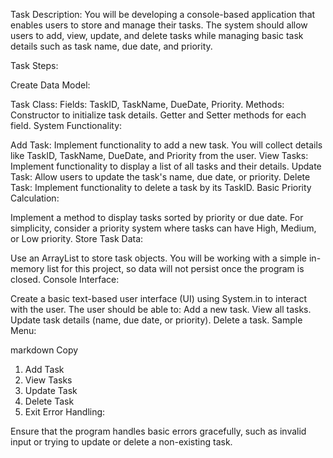 Task Description: You will be developing a console-based application that enables users to store and manage their tasks. The system should allow users to add, view, update, and delete tasks while managing basic task details such as task name, due date, and priority.

Task Steps:

Create Data Model:

Task Class:
Fields: TaskID, TaskName, DueDate, Priority.
Methods:
Constructor to initialize task details.
Getter and Setter methods for each field.
System Functionality:

Add Task: Implement functionality to add a new task. You will collect details like TaskID, TaskName, DueDate, and Priority from the user.
View Tasks: Implement functionality to display a list of all tasks and their details.
Update Task: Allow users to update the task's name, due date, or priority.
Delete Task: Implement functionality to delete a task by its TaskID.
Basic Priority Calculation:

Implement a method to display tasks sorted by priority or due date. For simplicity, consider a priority system where tasks can have High, Medium, or Low priority.
Store Task Data:

Use an ArrayList to store task objects. You will be working with a simple in-memory list for this project, so data will not persist once the program is closed.
Console Interface:

Create a basic text-based user interface (UI) using System.in to interact with the user. The user should be able to:
Add a new task.
View all tasks.
Update task details (name, due date, or priority).
Delete a task.
Sample Menu:

markdown
Copy
1. Add Task
2. View Tasks
3. Update Task
4. Delete Task
5. Exit
Error Handling:

Ensure that the program handles basic errors gracefully, such as invalid input or trying to update or delete a non-existing task.
